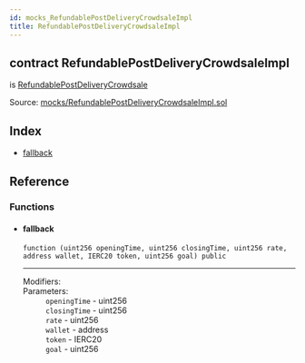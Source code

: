 ```yaml
---
id: mocks_RefundablePostDeliveryCrowdsaleImpl
title: RefundablePostDeliveryCrowdsaleImpl
---
```


<div class="contract-doc"><div class="contract"><h2 class="contract-header"><span class="contract-kind">contract</span> RefundablePostDeliveryCrowdsaleImpl</h2><p class="base-contracts"><span>is</span> <a href="crowdsale_distribution_RefundablePostDeliveryCrowdsale.html">RefundablePostDeliveryCrowdsale</a></p><div class="source">Source: <a href="https://github.com/OpenZeppelin/zeppelin-solidity/blob/v2.1.2/contracts/mocks/RefundablePostDeliveryCrowdsaleImpl.sol" target="_blank">mocks/RefundablePostDeliveryCrowdsaleImpl.sol</a></div></div><div class="index"><h2>Index</h2><ul><li><a href="mocks_RefundablePostDeliveryCrowdsaleImpl.html#">fallback</a></li></ul></div><div class="reference"><h2>Reference</h2><div class="functions"><h3>Functions</h3><ul><li><div class="item function"><span id="fallback" class="anchor-marker"></span><h4 class="name">fallback</h4><div class="body"><code class="signature">function <strong></strong><span>(uint256 openingTime, uint256 closingTime, uint256 rate, address wallet, IERC20 token, uint256 goal) </span><span>public </span></code><hr/><dl><dt><span class="label-modifiers">Modifiers:</span></dt><dd></dd><dt><span class="label-parameters">Parameters:</span></dt><dd><div><code>openingTime</code> - uint256</div><div><code>closingTime</code> - uint256</div><div><code>rate</code> - uint256</div><div><code>wallet</code> - address</div><div><code>token</code> - IERC20</div><div><code>goal</code> - uint256</div></dd></dl></div></div></li></ul></div></div></div>
